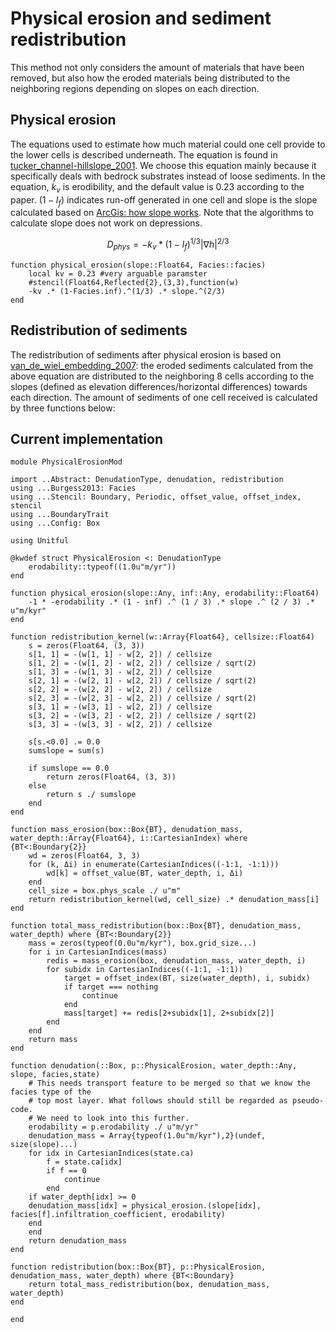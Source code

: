 # Physical erosion and sediment redistribution

This method not only considers the amount of materials that have been removed, but also how the eroded materials being distributed to the neighboring regions depending on slopes on each direction.

## Physical erosion

The equations used to estimate how much material could one cell provide to the lower cells is described underneath. The equation is found in [tucker_channel-hillslope_2001](@cite). We choose this equation mainly because it specifically deals with bedrock substrates instead of loose sediments. In the equation, $k_v$ is erodibility, and the default value is 0.23 according to the paper. $(1 - I_f)$ indicates run-off generated in one cell and slope is the slope calculated based on [ArcGis: how slope works](https://pro.arcgis.com/en/pro-app/latest/tool-reference/spatial-analyst/how-slope-works.htm). Note that the algorithms to calculate slope does not work on depressions.

$$D_{phys} = -k_v * (1 - I_f)^{1/3} |\nabla h|^{2/3}$$

``` {.julia #physical-erosion}
function physical_erosion(slope::Float64, Facies::facies)
    local kv = 0.23 #very arguable paramster
    #stencil(Float64,Reflected{2},(3,3),function(w)
    -kv .* (1-Facies.inf).^(1/3) .* slope.^(2/3)
end
```

## Redistribution of sediments

The redistribution of sediments after physical erosion is based on [van_de_wiel_embedding_2007](@cite): the eroded sediments calculated from the above equation are distributed to the neighboring 8 cells according to the slopes (defined as elevation differences/horizontal differences) towards each direction. The amount of sediments of one cell received is calculated by three functions below:

## Current implementation

``` {.julia file=src/Denudation/PhysicalErosionMod.jl}
module PhysicalErosionMod

import ..Abstract: DenudationType, denudation, redistribution
using ...Burgess2013: Facies
using ...Stencil: Boundary, Periodic, offset_value, offset_index, stencil
using ...BoundaryTrait
using ...Config: Box

using Unitful

@kwdef struct PhysicalErosion <: DenudationType
    erodability::typeof((1.0u"m/yr"))
end

function physical_erosion(slope::Any, inf::Any, erodability::Float64)
    -1 * -erodability .* (1 - inf) .^ (1 / 3) .* slope .^ (2 / 3) .* u"m/kyr"
end

function redistribution_kernel(w::Array{Float64}, cellsize::Float64)
    s = zeros(Float64, (3, 3))
    s[1, 1] = -(w[1, 1] - w[2, 2]) / cellsize
    s[1, 2] = -(w[1, 2] - w[2, 2]) / cellsize / sqrt(2)
    s[1, 3] = -(w[1, 3] - w[2, 2]) / cellsize
    s[2, 1] = -(w[2, 1] - w[2, 2]) / cellsize / sqrt(2)
    s[2, 2] = -(w[2, 2] - w[2, 2]) / cellsize
    s[2, 3] = -(w[2, 3] - w[2, 2]) / cellsize / sqrt(2)
    s[3, 1] = -(w[3, 1] - w[2, 2]) / cellsize
    s[3, 2] = -(w[3, 2] - w[2, 2]) / cellsize / sqrt(2)
    s[3, 3] = -(w[3, 3] - w[2, 2]) / cellsize

    s[s.<0.0] .= 0.0
    sumslope = sum(s)

    if sumslope == 0.0
        return zeros(Float64, (3, 3))
    else
        return s ./ sumslope
    end
end

function mass_erosion(box::Box{BT}, denudation_mass, water_depth::Array{Float64}, i::CartesianIndex) where {BT<:Boundary{2}}
    wd = zeros(Float64, 3, 3)
    for (k, Δi) in enumerate(CartesianIndices((-1:1, -1:1)))
        wd[k] = offset_value(BT, water_depth, i, Δi)
    end
    cell_size = box.phys_scale ./ u"m"
    return redistribution_kernel(wd, cell_size) .* denudation_mass[i]
end

function total_mass_redistribution(box::Box{BT}, denudation_mass, water_depth) where {BT<:Boundary{2}}
    mass = zeros(typeof(0.0u"m/kyr"), box.grid_size...)
    for i in CartesianIndices(mass)
        redis = mass_erosion(box, denudation_mass, water_depth, i)
        for subidx in CartesianIndices((-1:1, -1:1))
            target = offset_index(BT, size(water_depth), i, subidx)
            if target === nothing
                continue
            end
            mass[target] += redis[2+subidx[1], 2+subidx[2]]
        end
    end
    return mass
end

function denudation(::Box, p::PhysicalErosion, water_depth::Any, slope, facies,state)
    # This needs transport feature to be merged so that we know the facies type of the
    # top most layer. What follows should still be regarded as pseudo-code.
    # We need to look into this further.
    erodability = p.erodability ./ u"m/yr"
    denudation_mass = Array{typeof(1.0u"m/kyr"),2}(undef, size(slope)...)
    for idx in CartesianIndices(state.ca)
        f = state.ca[idx]
        if f == 0
            continue
        end
    if water_depth[idx] >= 0
    denudation_mass[idx] = physical_erosion.(slope[idx], facies[f].infiltration_coefficient, erodability)
    end
    end
    return denudation_mass
end

function redistribution(box::Box{BT}, p::PhysicalErosion, denudation_mass, water_depth) where {BT<:Boundary}
    return total_mass_redistribution(box, denudation_mass, water_depth)
end

end
```
